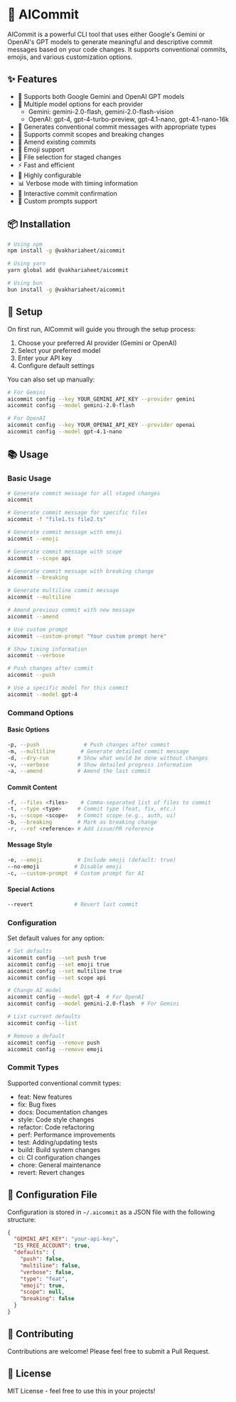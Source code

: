 # 🤖 AICommit

AICommit is a powerful CLI tool that uses either Google's Gemini or OpenAI's GPT models to generate meaningful and descriptive commit messages based on your code changes. It supports conventional commits, emojis, and various customization options.

## ✨ Features

- 🤖 Supports both Google Gemini and OpenAI GPT models
- 🧠 Multiple model options for each provider
  - Gemini: gemini-2.0-flash, gemini-2.0-flash-vision
  - OpenAI: gpt-4, gpt-4-turbo-preview, gpt-4.1-nano, gpt-4.1-nano-16k
- 📝 Generates conventional commit messages with appropriate types
- 🎯 Supports commit scopes and breaking changes
- 🔄 Amend existing commits
- 🎨 Emoji support
- 🎯 File selection for staged changes
- ⚡ Fast and efficient
- 🔧 Highly configurable
- 📊 Verbose mode with timing information
- 🎯 Interactive commit confirmation
- 🔄 Custom prompts support

## 📦 Installation

```bash
# Using npm
npm install -g @vakhariaheet/aicommit

# Using yarn
yarn global add @vakhariaheet/aicommit

# Using bun
bun install -g @vakhariaheet/aicommit
```

## 🔑 Setup

On first run, AICommit will guide you through the setup process:

1. Choose your preferred AI provider (Gemini or OpenAI)
2. Select your preferred model
3. Enter your API key
4. Configure default settings

You can also set up manually:

```bash
# For Gemini
aicommit config --key YOUR_GEMINI_API_KEY --provider gemini
aicommit config --model gemini-2.0-flash

# For OpenAI
aicommit config --key YOUR_OPENAI_API_KEY --provider openai
aicommit config --model gpt-4.1-nano
```

## 📚 Usage

### Basic Usage

```bash
# Generate commit message for all staged changes
aicommit

# Generate commit message for specific files
aicommit -f "file1.ts file2.ts"

# Generate commit message with emoji
aicommit --emoji

# Generate commit message with scope
aicommit --scope api

# Generate commit message with breaking change
aicommit --breaking

# Generate multiline commit message
aicommit --multiline

# Amend previous commit with new message
aicommit --amend

# Use custom prompt
aicommit --custom-prompt "Your custom prompt here"

# Show timing information
aicommit --verbose

# Push changes after commit
aicommit --push

# Use a specific model for this commit
aicommit --model gpt-4
```

### Command Options

#### Basic Options
```bash
-p, --push              # Push changes after commit
-m, --multiline        # Generate detailed commit message
-d, --dry-run         # Show what would be done without changes
-v, --verbose         # Show detailed progress information
-a, --amend           # Amend the last commit
```

#### Commit Content
```bash
-f, --files <files>    # Comma-separated list of files to commit
-t, --type <type>     # Commit type (feat, fix, etc.)
-s, --scope <scope>   # Commit scope (e.g., auth, ui)
-b, --breaking        # Mark as breaking change
-r, --ref <reference> # Add issue/PR reference
```

#### Message Style
```bash
-e, --emoji           # Include emoji (default: true)
--no-emoji           # Disable emoji
-c, --custom-prompt  # Custom prompt for AI
```

#### Special Actions
```bash
--revert             # Revert last commit
```

### Configuration

Set default values for any option:
```bash
# Set defaults
aicommit config --set push true
aicommit config --set emoji true
aicommit config --set multiline true
aicommit config --set scope api

# Change AI model
aicommit config --model gpt-4  # For OpenAI
aicommit config --model gemini-2.0-flash  # For Gemini

# List current defaults
aicommit config --list

# Remove a default
aicommit config --remove push
aicommit config --remove emoji
```

### Commit Types

Supported conventional commit types:
- feat: New features
- fix: Bug fixes
- docs: Documentation changes
- style: Code style changes
- refactor: Code refactoring
- perf: Performance improvements
- test: Adding/updating tests
- build: Build system changes
- ci: CI configuration changes
- chore: General maintenance
- revert: Revert changes

## 🔧 Configuration File

Configuration is stored in `~/.aicommit` as a JSON file with the following structure:
```json
{
  "GEMINI_API_KEY": "your-api-key",
  "IS_FREE_ACCOUNT": true,
  "defaults": {
    "push": false,
    "multiline": false,
    "verbose": false,
    "type": "feat",
    "emoji": true,
    "scope": null,
    "breaking": false
  }
}
```

## 🤝 Contributing

Contributions are welcome! Please feel free to submit a Pull Request.

## 📄 License

MIT License - feel free to use this in your projects! 



